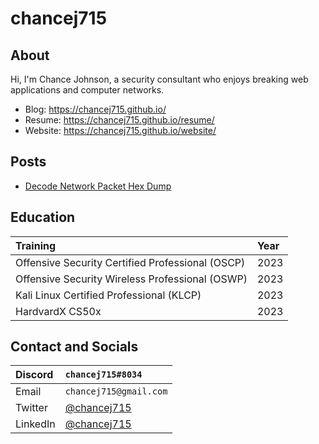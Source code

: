 # chancej715

## About
Hi, I'm Chance Johnson, a security consultant who enjoys breaking web applications and computer networks. 
- Blog: https://chancej715.github.io/
- Resume: https://chancej715.github.io/resume/
- Website: https://chancej715.github.io/website/

## Posts
- [Decode Network Packet Hex Dump](https://chancej715.github.io/2023/03/22/decode-network-packet-hex-dump.html)

## Education
| Training                                        | Year |
|:------------------------------------------------|:-----|
| Offensive Security Certified Professional (OSCP)| 2023 |
| Offensive Security Wireless Professional (OSWP) | 2023 |
| Kali Linux Certified Professional (KLCP)        | 2023 |
| HardvardX CS50x                                 | 2023 |

## Contact and Socials
|Discord    |`chancej715#8034`                                       |
|:----------|:-------------------------------------------------------|
| Email     |`chancej715@gmail.com`                                  |
| Twitter   | [@chancej715](https://twitter.com/chancej715)          |
| LinkedIn  | [@chancej715](https://www.linkedin.com/in/chancej715/) |
